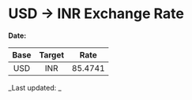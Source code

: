 # USD → INR Exchange Rate

**Date:** 

| Base | Target | Rate  |
|:----:|:------:|:-----:|
| USD  | INR    | 85.4741 |

_Last updated: _